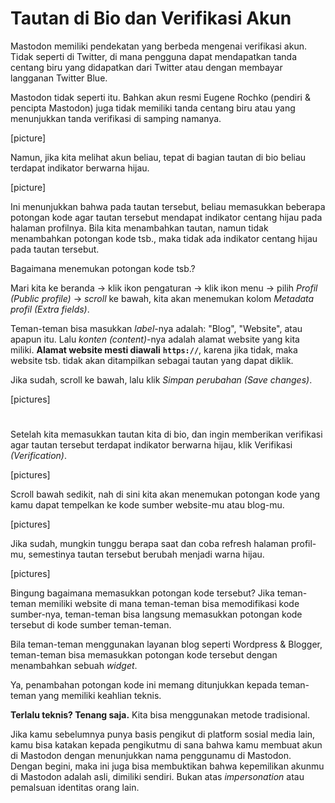 # Tautan di Bio dan Verifikasi Akun

Mastodon memiliki pendekatan yang berbeda mengenai verifikasi akun. Tidak seperti di Twitter, di mana pengguna dapat mendapatkan tanda centang biru yang didapatkan dari Twitter atau dengan membayar langganan Twitter Blue.

Mastodon tidak seperti itu. Bahkan akun resmi Eugene Rochko (pendiri & pencipta Mastodon) juga tidak memiliki tanda centang biru atau yang menunjukkan tanda verifikasi di samping namanya.

[picture]

Namun, jika kita melihat akun beliau, tepat di bagian tautan di bio beliau terdapat indikator berwarna hijau.

[picture]

Ini menunjukkan bahwa pada tautan tersebut, beliau memasukkan beberapa potongan kode agar tautan tersebut mendapat indikator centang hijau pada halaman profilnya. Bila kita menambahkan tautan, namun tidak menambahkan potongan kode tsb., maka tidak ada indikator centang hijau pada tautan tersebut.

Bagaimana menemukan potongan kode tsb.?

Mari kita ke beranda -> klik ikon pengaturan -> klik ikon menu -> pilih *Profil (Public profile)* -> *scroll* ke bawah, kita akan menemukan kolom *Metadata profil (Extra fields)*.

Teman-teman bisa masukkan *label*-nya adalah: "Blog", "Website", atau apapun itu. Lalu *konten (content)*-nya adalah alamat website yang kita miliki. **Alamat website mesti diawali** **`https://`**, karena jika tidak, maka website tsb. tidak akan ditampilkan sebagai tautan yang dapat diklik.

Jika sudah, scroll ke bawah, lalu klik *Simpan perubahan (Save changes)*.

[pictures]

#

Setelah kita memasukkan tautan kita di bio, dan ingin memberikan verifikasi agar tautan tersebut terdapat indikator berwarna hijau, klik Verifikasi *(Verification)*.

[pictures]

Scroll bawah sedikit, nah di sini kita akan menemukan potongan kode yang kamu dapat tempelkan ke kode sumber website-mu atau blog-mu.

[pictures]

Jika sudah, mungkin tunggu berapa saat dan coba refresh halaman profil-mu, semestinya tautan tersebut berubah menjadi warna hijau.

[pictures]

Bingung bagaimana memasukkan potongan kode tersebut? Jika teman-teman memiliki website di mana teman-teman bisa memodifikasi kode sumber-nya, teman-teman bisa langsung memasukkan potongan kode tersebut di kode sumber teman-teman.

Bila teman-teman menggunakan layanan blog seperti Wordpress & Blogger, teman-teman bisa memasukkan potongan kode tersebut dengan menambahkan sebuah *widget*.

Ya, penambahan potongan kode ini memang ditunjukkan kepada teman-teman yang memiliki keahlian teknis.

**Terlalu teknis? Tenang saja.** Kita bisa menggunakan metode tradisional.

Jika kamu sebelumnya punya basis pengikut di platform sosial media lain, kamu bisa katakan kepada pengikutmu di sana bahwa kamu membuat akun di Mastodon dengan menunjukkan nama penggunamu di Mastodon. Dengan begini, maka ini juga bisa membuktikan bahwa kepemilikan akunmu di Mastodon adalah asli, dimiliki sendiri. Bukan atas *impersonation* atau pemalsuan identitas orang lain.

